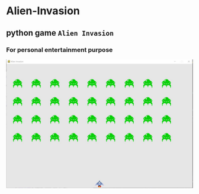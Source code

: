 # Alien-Invasion
## python game ``Alien Invasion``
### For personal entertainment purpose

![](https://github.com/RunzeXU/Alien-Invasion/blob/master/images/game_screen.JPG)
